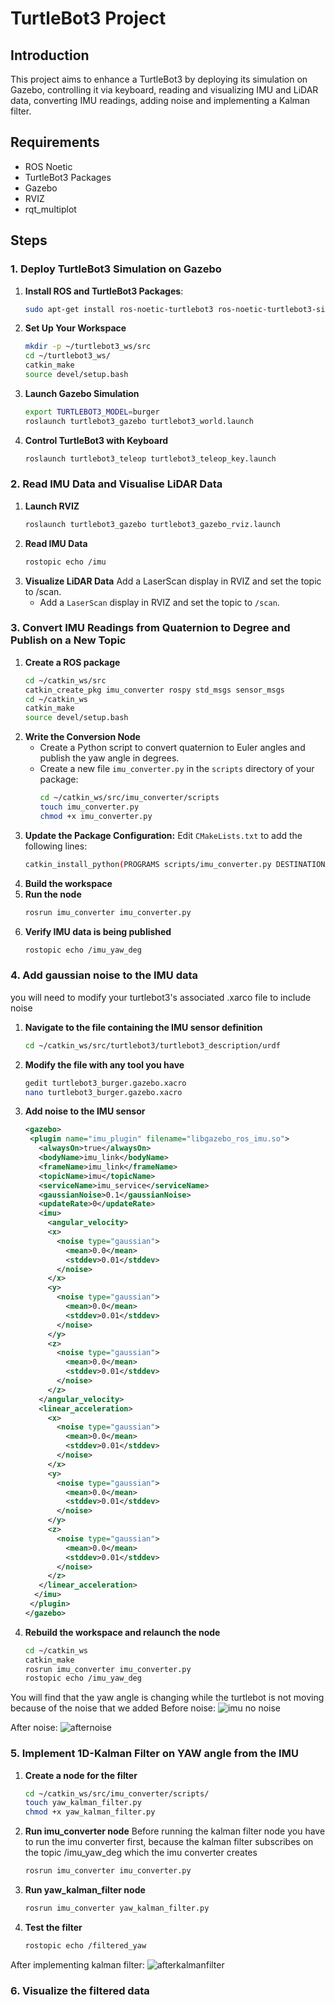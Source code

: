 # TurtleBot3 Project

## Introduction
This project aims to enhance a TurtleBot3 by deploying its simulation on Gazebo, controlling it via keyboard, reading and visualizing IMU and LiDAR data, converting IMU readings, adding noise and implementing a Kalman filter.

## Requirements
- ROS Noetic
- TurtleBot3 Packages
- Gazebo
- RVIZ
- rqt_multiplot

## Steps

### 1. Deploy TurtleBot3 Simulation on Gazebo
1. **Install ROS and TurtleBot3 Packages**:
   ```bash
   sudo apt-get install ros-noetic-turtlebot3 ros-noetic-turtlebot3-simulations
2. **Set Up Your Workspace**
   ```bash
   mkdir -p ~/turtlebot3_ws/src
   cd ~/turtlebot3_ws/
   catkin_make
   source devel/setup.bash
3. **Launch Gazebo Simulation**
   ```bash
   export TURTLEBOT3_MODEL=burger
   roslaunch turtlebot3_gazebo turtlebot3_world.launch
4. **Control TurtleBot3 with Keyboard**
   ```bash
   roslaunch turtlebot3_teleop turtlebot3_teleop_key.launch

### 2. Read IMU Data and Visualise LiDAR Data
1. **Launch RVIZ**
   ```bash
   roslaunch turtlebot3_gazebo turtlebot3_gazebo_rviz.launch
2. **Read IMU Data**
   ```bash
   rostopic echo /imu
3. **Visualize LiDAR Data**
Add a LaserScan display in RVIZ and set the topic to /scan.
    * Add a `LaserScan` display in RVIZ and set the topic to `/scan`.
      
### 3. Convert IMU Readings from Quaternion to Degree and Publish on a New Topic
1. **Create a ROS package**
   ```bash
   cd ~/catkin_ws/src
   catkin_create_pkg imu_converter rospy std_msgs sensor_msgs
   cd ~/catkin_ws
   catkin_make
   source devel/setup.bash
2. **Write the Conversion Node**
   * Create a Python script to convert quaternion to Euler angles and publish the yaw angle in degrees.
   * Create a new file `imu_converter.py` in the `scripts` directory of your package:
        ```bash
        cd ~/catkin_ws/src/imu_converter/scripts
        touch imu_converter.py
        chmod +x imu_converter.py
3. **Update the Package Configuration:**
   Edit `CMakeLists.txt` to add the following lines:
    ```bash
    catkin_install_python(PROGRAMS scripts/imu_converter.py DESTINATION ${CATKIN_PACKAGE_BIN_DESTINATION})
4. **Build the workspace**
5. **Run the node**
    ```bash
    rosrun imu_converter imu_converter.py
6. **Verify IMU data is being published**
    ```bash
    rostopic echo /imu_yaw_deg
### 4. Add gaussian noise to the IMU data
you will need to modify your turtlebot3's associated .xarco file to include noise
1. **Navigate to the file containing the IMU sensor definition**
   ```bash
   cd ~/catkin_ws/src/turtlebot3/turtlebot3_description/urdf
2. **Modify the file with any tool you have**
   ```bash
   gedit turtlebot3_burger.gazebo.xacro
   nano turtlebot3_burger.gazebo.xacro
3. **Add noise to the IMU sensor**
   ```xml
   <gazebo>
    <plugin name="imu_plugin" filename="libgazebo_ros_imu.so">
      <alwaysOn>true</alwaysOn>
      <bodyName>imu_link</bodyName>
      <frameName>imu_link</frameName>
      <topicName>imu</topicName>
      <serviceName>imu_service</serviceName>
      <gaussianNoise>0.1</gaussianNoise>
      <updateRate>0</updateRate>
      <imu>
        <angular_velocity>
        <x>
          <noise type="gaussian">
            <mean>0.0</mean>
            <stddev>0.01</stddev>
          </noise>
        </x>
        <y>
          <noise type="gaussian">
            <mean>0.0</mean>
            <stddev>0.01</stddev>
          </noise>
        </y>
        <z>
          <noise type="gaussian">
            <mean>0.0</mean>
            <stddev>0.01</stddev>
          </noise>
        </z>
      </angular_velocity>
      <linear_acceleration>
        <x>
          <noise type="gaussian">
            <mean>0.0</mean>
            <stddev>0.01</stddev>
          </noise>
        </x>
        <y>
          <noise type="gaussian">
            <mean>0.0</mean>
            <stddev>0.01</stddev>
          </noise>
        </y>
        <z>
          <noise type="gaussian">
            <mean>0.0</mean>
            <stddev>0.01</stddev>
          </noise>
        </z>
      </linear_acceleration>
     </imu>
    </plugin>
   </gazebo>
4. **Rebuild the workspace and relaunch the node**
   ```bash
   cd ~/catkin_ws
   catkin_make
   rosrun imu_converter imu_converter.py
   rostopic echo /imu_yaw_deg
You will find that the yaw angle is changing while the turtlebot is not moving because of the noise that we added
Before noise:
![imu no noise](https://github.com/user-attachments/assets/8794e3d2-2d27-48be-85a5-09cbedc746e9)

After noise:
![afternoise](https://github.com/user-attachments/assets/704abb31-5a9f-4854-b0c6-e2cd9949e304)

### 5. Implement 1D-Kalman Filter on YAW angle from the IMU
1. **Create a node for the filter**
   ```bash
   cd ~/catkin_ws/src/imu_converter/scripts/
   touch yaw_kalman_filter.py
   chmod +x yaw_kalman_filter.py
2. **Run imu_converter node**
Before running the kalman filter node you have to run the imu converter first, because the kalman filter subscribes on the topic /imu_yaw_deg which the imu converter creates
   ```bash
   rosrun imu_converter imu_converter.py
3. **Run yaw_kalman_filter node**
   ```bash
   rosrun imu_converter yaw_kalman_filter.py
4. **Test the filter**
   ```bash
   rostopic echo /filtered_yaw
After implementing kalman filter:
![afterkalmanfilter](https://github.com/user-attachments/assets/7cc769c5-8c62-47f9-9f56-476fc6552702)

### 6. Visualize the filtered data

   

